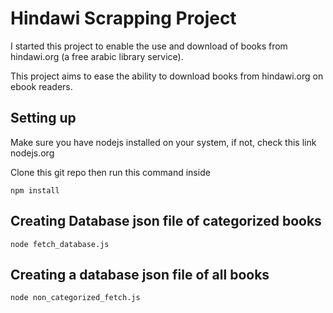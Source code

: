 # Hindawi Scrapping Project

I started this project to enable the use and download of books from hindawi.org (a free arabic library service).

This project aims to ease the ability to download books from hindawi.org on ebook readers.

## Setting up

Make sure you have nodejs installed on your system, if not, check this link nodejs.org

Clone this git repo then run this command inside

```
npm install
```

## Creating Database json file of categorized books

```
node fetch_database.js
```

## Creating a database json file of all books

```
node non_categorized_fetch.js
```
